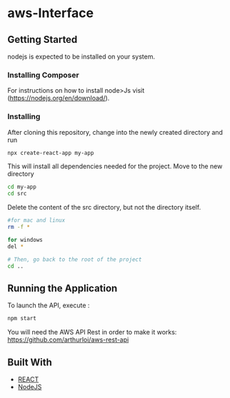 # aws-Interface

## Getting Started

nodejs is expected to be installed on your system.

### Installing Composer

For instructions on how to install node>Js visit (https://nodejs.org/en/download/).

### Installing

After cloning this repository, change into the newly created directory and run

```bash
npx create-react-app my-app
```
This will install all dependencies needed for the project.
Move to the new directory
```bash
cd my-app
cd src
```
Delete the content of the src directory, but not the directory itself.
```bash
#for mac and linux
rm -f *

for windows
del *

# Then, go back to the root of the project
cd ..
```
## Running the Application

To launch the API, execute :

```bash
npm start
```
You will need the AWS API Rest in order to make it works: https://github.com/arthurloi/aws-rest-api

## Built With

  - [REACT](https://fr.reactjs.org/)
  - [NodeJS](https://nodejs.org/en/)
